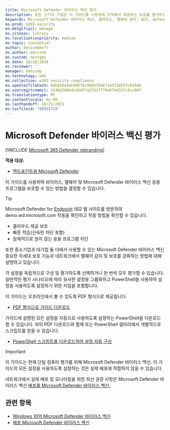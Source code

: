 ```yaml
---
title: Microsoft Defender 바이러스 백신 평가
description: 모든 크기의 기업은 이 가이드를 사용하여 조직에서 제공하는 보호를 평가하고 Microsoft Defender 바이러스 백신 Windows.
keywords: Microsoft Defender 바이러스 백신, 클라우드, 맬웨어 방지, 보안, defender, 평가, 테스트, 보호, 비교, 실시간 보호
ms.prod: m365-security
ms.mktglfcycl: manage
ms.sitesec: library
ms.localizationpriority: medium
ms.topic: conceptual
author: denisebmsft
ms.author: deniseb
ms.custom: nextgen
ms.date: 10/18/2018
ms.reviewer: ''
manager: dansimp
ms.technology: mde
ms.collection: m365-security-compliance
ms.openlocfilehash: 6db826e44ed45f0c99bb7bb671e5f1853fc0294b
ms.sourcegitcommit: 3140e2866de36d57a27d27f70d47e8167c9cc907
ms.translationtype: MT
ms.contentlocale: ko-KR
ms.lasthandoff: 10/23/2021
ms.locfileid: "60555719"
---
```

# <a name="evaluate-microsoft-defender-antivirus"></a>Microsoft Defender 바이러스 백신 평가

[!INCLUDE [Microsoft 365 Defender rebranding](../../includes/microsoft-defender.md)]


**적용 대상:**

- [엔드포인트용 Microsoft Defender](/microsoft-365/security/defender-endpoint/)

이 가이드를 사용하여 바이러스, 맬웨어 및 Microsoft Defender 바이러스 백신 응용 프로그램을 보호할 수 있는 방법을 결정할 수 있습니다.

> [!TIP]
>Microsoft Defender for [Endpoint](https://demo.wd.microsoft.com?ocid=cx-wddocs-testground) 데모 웹 사이트를 방문하여 demo.wd.microsoft.com 작동을 확인하고 작동 방법을 확인할 수 있습니다.
>
> - 클라우드 제공 보호
> - 빠른 학습(신속한 차단 포함)
> - 잠재적으로 원치 않는 응용 프로그램 차단

또한 중소기업과 대기업 둘 다에서 사용할 수 있는 Microsoft Defender 바이러스 백신 중요한 차세대 보호 기능과 네트워크에서 맬웨어 감지 및 보호를 강화하는 방법에 대해 설명하고 있습니다.

각 설정을 독립적으로 구성 및 평가하도록 선택하거나 한 번씩 모두 평가할 수 있습니다. 일반적인 평가 시나리오에 따라 유사한 설정을 그룹화하고 PowerShell을 사용하여 설정을 사용하도록 설정하기 위한 지침을 포함합니다.

이 가이드는 오프라인에서 볼 수 있도록 PDF 형식으로 제공됩니다.

- [PDF 형식으로 가이드 다운로드](https://www.microsoft.com/download/details.aspx?id=54795)

가이드에 설명된 모든 설정을 자동으로 사용하도록 설정하는 PowerShell을 다운로드할 수 있습니다. 위의 PDF 다운로드와 함께 또는 PowerShell 갤러리에서 개별적으로 스크립트를 얻을 수 있습니다.

- [PowerShell 스크립트를 다운로드하여 설정 자동 구성](https://www.powershellgallery.com/packages/WindowsDefender_InternalEvaluationSettings)

> [!IMPORTANT]
> 이 가이드는 현재 단일 컴퓨터 평가를 위해 Microsoft Defender 바이러스 백신. 이 가이드의 모든 설정을 사용하도록 설정하는 것은 실제 배포에 적합하지 않을 수 있습니다.
>
> 네트워크에서 실제 배포 및 모니터링을 위한 최신 권장 사항은 Microsoft Defender 바이러스 백신 [배포를 Microsoft Defender 바이러스 백신.](deploy-manage-report-microsoft-defender-antivirus.md)

## <a name="related-topics"></a>관련 항목

- [Windows 10의 Microsoft Defender 바이러스 백신](microsoft-defender-antivirus-in-windows-10.md)
- [배포 Microsoft Defender 바이러스 백신](deploy-manage-report-microsoft-defender-antivirus.md)